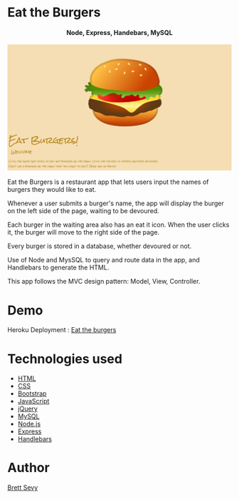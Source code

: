 # Eat the Burgers
<h4 align="center">Node, Express, Handebars, MySQL</h4>

![burger](public/assets/img/screenshot.png)

Eat the Burgers is a restaurant app that lets users input the names of burgers they would like to eat.

Whenever a user submits a burger's name, the app will display the burger on the left side of the page, waiting to be devoured.

Each burger in the waiting area also has an eat it icon. When the user clicks it, the burger will move to the right side of the page.

Every burger is stored in a database, whether devoured or not.

Use of Node and MysSQL to query and route data in the app, and Handlebars to generate the HTML.

This app follows the MVC design pattern: Model, View, Controller.

# Demo

Heroku Deployment : [Eat the burgers](https://intense-shore-00387.herokuapp.com/)

# Technologies used

- [HTML](https://developer.mozilla.org/en-US/docs/Web/HTML)
- [CSS](https://developer.mozilla.org/en-US/docs/Web/CSS)
- [Bootstrap](https://getbootstrap.com/)
- [JavaScript](https://developer.mozilla.org/en-US/docs/Web/JavaScript)
- [jQuery](https://jquery.com/)
- [MySQL](https://www.mysql.com/)
- [Node.js](https://nodejs.org/en/)<br>
- [Express](https://www.npmjs.com/package/express)
- [Handlebars](https://www.npmjs.com/package/handlebars)

# Author

[Brett Sevy](https://github.com/BrettSevy)